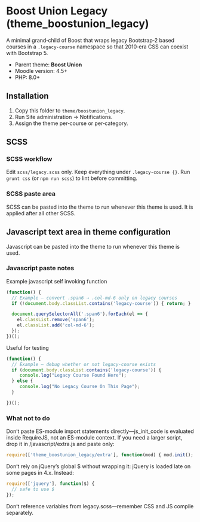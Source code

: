 # Boost Union Legacy (theme_boostunion_legacy)

A minimal grand‑child of Boost that wraps legacy Bootstrap‑2 based courses in a
`.legacy-course` namespace so that 2010‑era CSS can coexist with Bootstrap 5.

* Parent theme: **Boost Union**
* Moodle version: 4.5+
* PHP: 8.0+

## Installation
1. Copy this folder to `theme/boostunion_legacy`.
2. Run Site administration → Notifications.
3. Assign the theme per‑course or per‑category.

## SCSS

### SCSS workflow
Edit `scss/legacy.scss` only.  Keep everything under `.legacy-course {}`.
Run `grunt css` (or `npm run scss`) to lint before committing.

### SCSS paste area
SCSS can be pasted into the theme to run whenever this theme is used.  It is applied after all other SCSS.

## Javascript text area in theme configuration

Javascript can be pasted into the theme to run whenever this theme is used.

### Javascript paste notes
Example javascript self invoking function
```js
(function() {
  // Example – convert .span6 → .col-md-6 only on legacy courses
  if (!document.body.classList.contains('legacy-course')) { return; }

  document.querySelectorAll('.span6').forEach(el => {
    el.classList.remove('span6');
    el.classList.add('col-md-6');
  });
})();
```

Useful for testing
```js
(function() {
  // Example – debug whether or not legacy-course exists
  if (document.body.classList.contains('legacy-course')) {
     console.log("Legacy Course Found Here");
  } else {
     console.log("No Legacy Course On This Page");
  }

})();
```

### What not to do
Don’t paste ES-module import statements directly—js_init_code is evaluated inside RequireJS, not an ES-module context.
If you need a larger script, drop it in /javascript/extra.js and paste only:

```js
require(['theme_boostunion_legacy/extra'], function(mod) { mod.init(); });
```

Don’t rely on jQuery’s global $ without wrapping it: jQuery is loaded late on some pages in 4.x. Instead:

```js
require(['jquery'], function($) {
  // safe to use $
});
```

Don’t reference variables from legacy.scss—remember CSS and JS compile separately.